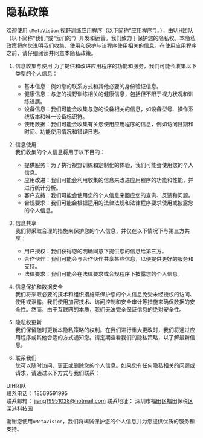 # 隐私政策

欢迎使用 `uMetaVision` 视野训练应用程序（以下简称“应用程序”）。），由UIH团队（以下简称“我们”或“我们的”）开发和运营。我们致力于保护您的隐私权。本隐私政策将向您说明我们收集、使用和保护与该程序使用相关的信息。在使用应用程序之前，请仔细阅读并同意本隐私政策。

1. 信息收集与使用
为了提供和改进应用程序的功能和服务，我们可能会收集以下类型的个人信息：

    - 基本信息：例如您的联系方式和其他必要的身份验证信息。
    - 健康信息：与您的视野训练相关的健康信息，包括但不限于视力状况和训练进展。
    - 设备信息：我们可能会收集与您的设备相关的信息，如设备型号、操作系统版本和唯一设备标识符。
    - 使用数据：我们可能会收集有关您使用应用程序的信息，例如访问日期和时间、功能使用情况和错误日志。

2. 信息使用  
我们收集的个人信息将用于以下目的：

    - 提供服务：为了执行视野训练和定制化的体验，我们可能会使用您的个人信息。
    - 应用改进：我们可能会利用收集的信息来改进应用程序的功能和性能，并进行统计分析。
    - 客户支持：我们可能会使用您的个人信息来回应您的查询、反馈和问题。
    - 合规要求：我们可能会根据适用的法律法规和法律程序要求使用或披露您的个人信息。

3. 信息共享  
我们将采取合理的措施来保护您的个人信息，并仅在以下情况下与第三方共享：

    - 用户授权：我们获得您的明确同意下提供您的信息给第三方。
    - 合作伙伴：我们可能会与合作伙伴共享某些信息，以便提供更好的服务和支持。
    - 法律要求：我们可能会在法律要求或合规程序下披露您的个人信息。

4. 信息保护和数据安全  
我们将采取必要的技术和组织措施来保护您的个人信息免受未经授权的访问、使用或泄露。我们使用加密技术、访问控制和安全审计等措施来确保数据的安全性。然而，由于互联网的本质，我们无法完全保证信息的绝对安全性。

5. 隐私权更新  
我们保留随时更新本隐私策略的权利。在我们进行重大更改时，我们将通过应用程序或其他合适的方式通知您。请定期查看我们的隐私策略，以了解最新信息。

6. 联系我们  
您可以随时访问、更正或删除您的个人信息。如果您有任何隐私相关的问题或请求，请通过以下方式与我们联系：

UIH团队  
联系电话：  18569591995  
联系邮箱：  jiang19951028@hotmail.com
联系地址：  深圳市福田区福田保税区深港科技园

谢谢您使用`uMetaVision`，我们将竭诚保护您的个人信息并为您提供优质的服务和支持。